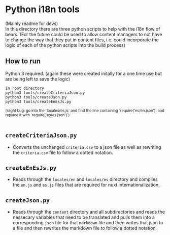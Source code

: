 # Python i18n tools

(Mainly readme for devs)  
In this directory there are three python scripts to help with the i18n flow of bears. (For the future could be used to allow content managers to not have to change the way that they put in content files, i.e. could incorporate the logic of each of the python scripts into the build process)

## How to run

Python 3 required.
(again these were created initally for a one time use but are being left to save the logic)

`in root directory`  
`python3 tools/createCriteriaJson.py`  
`python3 tools/createJson.py`  
`python3 tools/createEnEsJs.py`

<small>
(slight bug: go into the `locales/es.js` and find the line containing `require('es/en.json')` and replace it with `require('es/es.json')`)    
</small>  
<br>
<br>

## `createCriteriaJson.py`

- Converts the unchanged `criteria.csv` to a json file as well as rewriting the `criteria.csv` file to follow a dotted notation.

## `createEnEsJs.py`

- Reads through the `locales/en` and `locales/es` directory and compiles the `en.js` and `es.js` files that are required for nuxt internationalization.

## `createJson.py`

- Reads through the `content` directory and all subdirectories and reads the nessecary variables that need to be translated and pulls them into a corresponding `json` file for that `markdown` file and then writes that json to a file and then rewrites the markdown file to follow a dotted notation.
